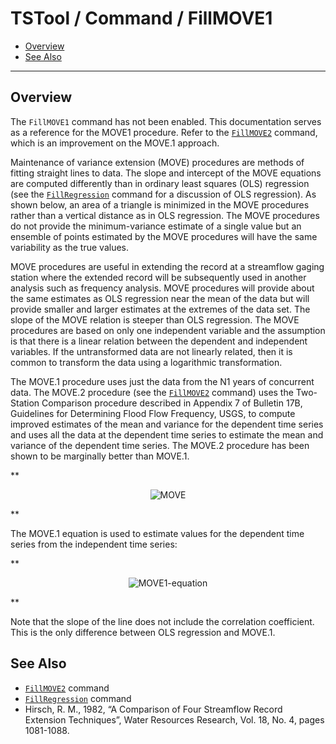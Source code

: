 # TSTool / Command / FillMOVE1 #

*   [Overview](#overview)
*   [See Also](#see-also)

-------------------------

## Overview ##

The `FillMOVE1` command has not been enabled.
This documentation serves as a reference for the MOVE1 procedure.
Refer to the [`FillMOVE2`](../FillMOVE2/FillMOVE2.md) command, which is an improvement on the MOVE.1 approach.

Maintenance of variance extension (MOVE) procedures are methods of fitting straight lines to data.
The slope and intercept of the MOVE equations are computed differently
than in ordinary least squares (OLS) regression (see the [`FillRegression`](../FillRegression/FillRegression.md)
command for a discussion of OLS regression).
As shown below, an area of a triangle is minimized in the MOVE procedures rather than a vertical distance as in OLS regression.
The MOVE procedures do not provide the minimum-variance estimate of a single value
but an ensemble of points estimated by the MOVE procedures will have the same variability as the true values.

MOVE procedures are useful in extending the record at a streamflow gaging station where the
extended record will be subsequently used in another analysis such as frequency analysis.
MOVE procedures will provide about the same estimates as OLS regression near the mean of the data
but will provide smaller and larger estimates at the extremes of the data set.
The slope of the MOVE relation is steeper than OLS regression.
The MOVE procedures are based on only one independent variable and the assumption
is that there is a linear relation between the dependent and independent variables.
If the untransformed data are not linearly related,
then it is common to transform the data using a logarithmic transformation.

The MOVE.1 procedure uses just the data from the N1 years of concurrent data.
The MOVE.2 procedure (see the [`FillMOVE2`](../FillMOVE2/FillMOVE2.md) command) uses the Two-Station Comparison
procedure described in Appendix 7 of Bulletin 17B, Guidelines for Determining Flood Flow Frequency, USGS,
to compute improved estimates of the mean and variance for the dependent time series
and uses all the data at the dependent time series to estimate the mean and variance of the dependent time series.
The MOVE.2 procedure has been shown to be marginally better than MOVE.1.

**<p style="text-align: center;">
![MOVE](MOVE.png)
</p>**

The MOVE.1 equation is used to estimate values for the dependent time series from the independent time series:

**<p style="text-align: center;">
![MOVE1-equation](MOVE1-equation.png)
</p>**

Note that the slope of the line does not include the correlation coefficient.
This is the only difference between OLS regression and MOVE.1.

## See Also ##

*   [`FillMOVE2`](../FillMOVE2/FillMOVE2.md) command
*   [`FillRegression`](../FillRegression/FillRegression.md) command
*   Hirsch, R. M., 1982, “A Comparison of Four Streamflow Record Extension Techniques”, Water Resources Research, Vol. 18, No. 4, pages 1081-1088.
